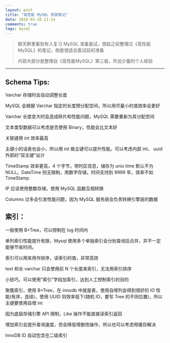 ```yaml
---
layout: post
title: "高性能 MySQL 驾驶笔记"
data: 2018-03-28 21:14
comments: true
tags: mysql
---
```


> 聊天群里看到有人复习 MySQL 准备面试，想起之前整理过《高性能MySQL》的笔记，倒是很适合面试前的准备
>
> 内容大部分是整理自《高性能MySQL》第三版，外加少量的个人经验


-------------------
## Schema Tips:

Varchar 存储时会自动调整长度

MySQL 会根据 Varchar 指定的长度预分配空间，所以用尽量小的值效率会更好

Varchar 长度变大时会造成碎片和性能问题，MySQL 需要重新为其分配空间

文本类型数据可以考虑是否使用 Binary，性能会比文本好

关联键用 int 效率最高

主键小的话表也会小，所以用 int 做主键可以提升性能。可以考虑内部 int， uuid 外部的“双主键”设计

TimeStamp 效率更高，4 个字节，带时区信息，储存为 unix time 默认不为 NULL。DateTime 则无限制，用数字存储，时间支持到 9999 年，效率不如 TimeStamp

IP 应该使用整数存储，使用 MySQL 函数互相转换

Columns 过多会引发性能问题，因为 MySQL 服务层会负责转换引擎层的数据


## 索引：

一般使用 B+Tree，可以控制在 log 时间内

单列索引性能提升有限，Mysql 使用多个单独索引会分别查询后合并，并不一定能够节省时间。

索引可以用来用作排序，读索引的值，非常高效

text 和长 varchar 只会使用前 N 个长度来索引，无法用索引排序

小技巧，可以使用“索引”字段加索引，达到人工控制索引的目的

聚簇索引，使用 B+Tree，在 innodb 中就是表，使用自增列会得到很好的 IO 性能(有序，连续)，使用 UUID 则效率低下(随机 IO，要写 Tree 的不同位置)，所以主键要使用自增 int

因为底层存储引擎 API 限制，Like 操作不能直接读索引返回

增加索引会提升查询速度，但会降低增删改操作，所以也可以考虑用缓存解决

InnoDB ID 自动包含在二级索引
